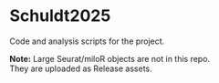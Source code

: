 ﻿# Schuldt2025

Code and analysis scripts for the project.

**Note:** Large Seurat/miloR objects are not in this repo.  
They are uploaded as Release assets.

